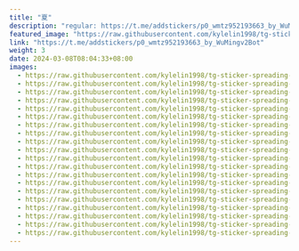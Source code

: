 ```yaml
---
title: "夏"
description: "regular: https://t.me/addstickers/p0_wmtz952193663_by_WuMingv2Bot"
featured_image: "https://raw.githubusercontent.com/kylelin1998/tg-sticker-spreading-worldwide-images/main/img/51496794-282f-4522-a681-450a499c5083.jpg"
link: "https://t.me/addstickers/p0_wmtz952193663_by_WuMingv2Bot"
weight: 3
date: 2024-03-08T08:04:33+08:00
images:
  - https://raw.githubusercontent.com/kylelin1998/tg-sticker-spreading-worldwide-images/main/img/51496794-282f-4522-a681-450a499c5083.jpg
  - https://raw.githubusercontent.com/kylelin1998/tg-sticker-spreading-worldwide-images/main/img/a73fbb22-d7c5-4352-9652-49825a521cd5.jpg
  - https://raw.githubusercontent.com/kylelin1998/tg-sticker-spreading-worldwide-images/main/img/ef6aaf3c-d8c5-4009-acdf-5dc634a93039.jpg
  - https://raw.githubusercontent.com/kylelin1998/tg-sticker-spreading-worldwide-images/main/img/9ba19b33-2f15-41b5-a3d5-28ac8b4f6930.jpg
  - https://raw.githubusercontent.com/kylelin1998/tg-sticker-spreading-worldwide-images/main/img/b91f584e-c2a3-4b2e-a826-25d45ed5cf29.jpg
  - https://raw.githubusercontent.com/kylelin1998/tg-sticker-spreading-worldwide-images/main/img/19f77bc8-3cc6-4d7c-a167-ad4511e3a3e8.jpg
  - https://raw.githubusercontent.com/kylelin1998/tg-sticker-spreading-worldwide-images/main/img/0d1d54fe-4c3b-458b-92f7-f0779d712456.jpg
  - https://raw.githubusercontent.com/kylelin1998/tg-sticker-spreading-worldwide-images/main/img/c62c4086-cb70-4f82-be61-7f52532294b6.jpg
  - https://raw.githubusercontent.com/kylelin1998/tg-sticker-spreading-worldwide-images/main/img/ac7d1498-db98-47b6-a85d-6a10dd193b0c.jpg
  - https://raw.githubusercontent.com/kylelin1998/tg-sticker-spreading-worldwide-images/main/img/26705c91-c952-402d-9cbe-415425d2674c.jpg
  - https://raw.githubusercontent.com/kylelin1998/tg-sticker-spreading-worldwide-images/main/img/c9322294-c917-4fda-be3d-e3fbe24a6bf0.jpg
  - https://raw.githubusercontent.com/kylelin1998/tg-sticker-spreading-worldwide-images/main/img/6d9ea601-1702-4054-8a63-1f66921bfdd8.jpg
  - https://raw.githubusercontent.com/kylelin1998/tg-sticker-spreading-worldwide-images/main/img/bfaab4a5-9db3-4eb6-995b-a91dfa368ef9.jpg
  - https://raw.githubusercontent.com/kylelin1998/tg-sticker-spreading-worldwide-images/main/img/3663cd7b-33e4-4af0-b91f-db5b13d1dc13.jpg
  - https://raw.githubusercontent.com/kylelin1998/tg-sticker-spreading-worldwide-images/main/img/662a3192-c770-402d-8d40-cfdbc3533e61.jpg
  - https://raw.githubusercontent.com/kylelin1998/tg-sticker-spreading-worldwide-images/main/img/eaa625d5-ad9d-43d6-b15a-071e9c53986f.jpg
  - https://raw.githubusercontent.com/kylelin1998/tg-sticker-spreading-worldwide-images/main/img/436fd985-41c0-4e2f-8ae1-3be444ac7534.jpg
  - https://raw.githubusercontent.com/kylelin1998/tg-sticker-spreading-worldwide-images/main/img/461c4bd7-e282-4cee-ae71-01d2c38f9e13.jpg
  - https://raw.githubusercontent.com/kylelin1998/tg-sticker-spreading-worldwide-images/main/img/e271ada1-a060-4f77-8c28-3edbea7de109.jpg
  - https://raw.githubusercontent.com/kylelin1998/tg-sticker-spreading-worldwide-images/main/img/ddae72d1-e0fa-4072-90a3-50a21474ab29.jpg
---
```

